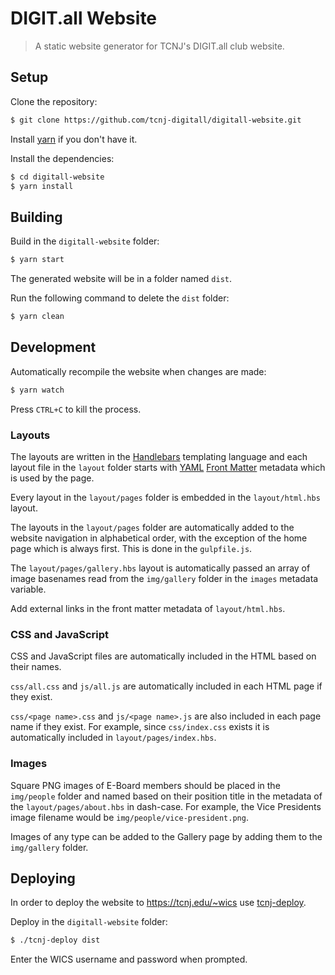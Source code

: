 # DIGIT.all Website

> A static website generator for TCNJ's DIGIT.all club website.

## Setup

Clone the repository:

```sh
$ git clone https://github.com/tcnj-digitall/digitall-website.git
```

Install [yarn](https://yarnpkg.com) if you don't have it.

Install the dependencies:

```sh
$ cd digitall-website
$ yarn install
```

## Building

Build in the `digitall-website` folder:

```sh
$ yarn start
```

The generated website will be in a folder named `dist`.

Run the following command to delete the `dist` folder:

```sh
$ yarn clean
```

## Development

Automatically recompile the website when changes are made:

```sh
$ yarn watch
```

Press `CTRL+C` to kill the process.

### Layouts

The layouts are written in the [Handlebars](http://handlebarsjs.com) templating language
and each layout file in the `layout` folder starts with [YAML](http://yaml.org) [Front Matter](https://jekyllrb.com/docs/front-matter) metadata which is used by the page.

Every layout in the `layout/pages` folder is embedded in the `layout/html.hbs` layout.

The layouts in the `layout/pages` folder are automatically added to the website navigation in alphabetical order, with the exception of the home page which is always first.
This is done in the `gulpfile.js`.

The `layout/pages/gallery.hbs` layout is automatically passed an array of image basenames read from the `img/gallery` folder in the `images` metadata variable.

Add external links in the front matter metadata of `layout/html.hbs`.

### CSS and JavaScript

CSS and JavaScript files are automatically included in the HTML based on their names.

`css/all.css` and `js/all.js` are automatically included in each HTML page if they exist.

`css/<page name>.css` and `js/<page name>.js` are also included in each page name if they exist.
For example, since `css/index.css` exists it is automatically included in `layout/pages/index.hbs`.

### Images

Square PNG images of E-Board members should be placed in the `img/people` folder and named based on their position title in the
metadata of the `layout/pages/about.hbs` in dash-case. For example, the Vice Presidents image filename would be `img/people/vice-president.png`.

Images of any type can be added to the Gallery page by adding them to the `img/gallery` folder.

## Deploying

In order to deploy the website to https://tcnj.edu/~wics use [tcnj-deploy](https://github.com/TomerAberbach/tcnj-deploy).

Deploy in the `digitall-website` folder:

```sh
$ ./tcnj-deploy dist
```

Enter the WICS username and password when prompted.
